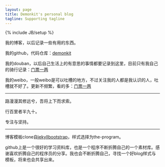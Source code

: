 ```yaml
---
layout: page
title: Demonkit's personal blog
tagline: Supporting tagline
---
```

{% include JB/setup %}

我的博客，以后记录一些有用的东西。

我的github，代码仓库：[demonkit](https://www.github.com/demonkit)

我的douban，以后自己生活上的有意思的事情都要记录到这里，目前只有我自己的骑行记录：[门票一两](http://www.douban.com/people/yydemonkit/)

我的weibo，一般weibo是可以吐槽的地方，不过关注我的人都是我认识的人，吐槽就不好了。更新不频繁，看的多：[门票一两](http://weibo.com/yydemonkit)

----

路漫漫其修远兮，吾将上下而求索。

行百里者半九十。

专注与坚持。

----
博客模板clone自[jekyllbootstrap](jekyllbootstrap.com)，样式选择为the-program。

github上是一个很好的学习资料库，也是一个程序不断折腾自己的一个素材库。感谢喜欢折腾自己的程序员的分享。我也会不断折腾自己，寻找一个好blog样式与模板，将来也会共享出来。